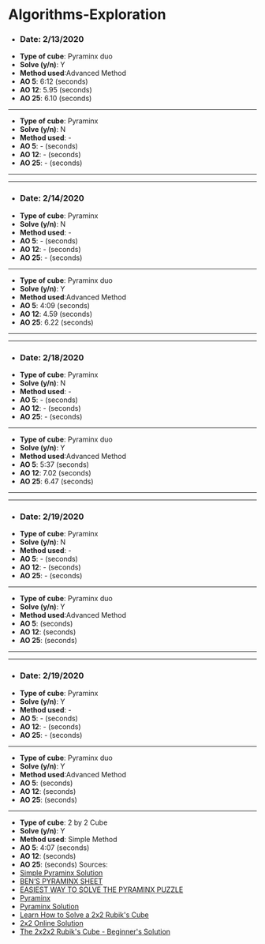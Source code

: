# Algorithms-Exploration
* <h3>Date: 2/13/2020
* **Type of cube**: Pyraminx duo
* **Solve (y/n)**: Y
* **Method used**:Advanced Method
* **AO 5**: 6:12 (seconds)
* **AO 12**: 5.95 (seconds)
* **AO 25**: 6.10 (seconds)
------------------
* **Type of cube**: Pyraminx
* **Solve (y/n)**: N
* **Method used**: -
* **AO 5**: - (seconds)
* **AO 12**: - (seconds)
* **AO 25**: - (seconds)
-----------------------------------
------------------------
* <h3>Date: 2/14/2020
* **Type of cube**: Pyraminx 
* **Solve (y/n)**: N
* **Method used**: -
* **AO 5**: - (seconds)
* **AO 12**: - (seconds)
* **AO 25**: - (seconds)
---------------------------
* **Type of cube**: Pyraminx duo
* **Solve (y/n)**: Y
* **Method used**:Advanced Method
* **AO 5**: 4:09 (seconds)
* **AO 12**: 4.59 (seconds)
* **AO 25**: 6.22 (seconds)
---------------------------------------
------------------------------
* <h3>Date: 2/18/2020
* **Type of cube**: Pyraminx 
* **Solve (y/n)**: N
* **Method used**: -
* **AO 5**: - (seconds)
* **AO 12**: - (seconds)
* **AO 25**: - (seconds)
---------------------------------
* **Type of cube**: Pyraminx duo
* **Solve (y/n)**: Y
* **Method used**:Advanced Method
* **AO 5**: 5:37 (seconds)
* **AO 12**: 7.02 (seconds)
* **AO 25**: 6.47 (seconds)
--------------------------------
-------------------------------
* <h3>Date: 2/19/2020
* **Type of cube**: Pyraminx 
* **Solve (y/n)**: N
* **Method used**: -
* **AO 5**: - (seconds)
* **AO 12**: - (seconds)
* **AO 25**: - (seconds)
--------------------------------
* **Type of cube**: Pyraminx duo
* **Solve (y/n)**: Y
* **Method used**:Advanced Method
* **AO 5**:  (seconds)
* **AO 12**:  (seconds)
* **AO 25**:  (seconds)
----------------------------
--------------------
* <h3>Date: 2/19/2020
* **Type of cube**: Pyraminx 
* **Solve (y/n)**: Y
* **Method used**: -
* **AO 5**: - (seconds)
* **AO 12**: - (seconds)
* **AO 25**: - (seconds)
--------------------------------
* **Type of cube**: Pyraminx duo
* **Solve (y/n)**: Y
* **Method used**:Advanced Method
* **AO 5**:  (seconds)
* **AO 12**:  (seconds)
* **AO 25**:  (seconds)
-----------------
 * **Type of cube**: 2 by 2 Cube
* **Solve (y/n)**: Y
* **Method used**: Simple Method
* **AO 5**: 4:07 (seconds)
* **AO 12**:  (seconds)
* **AO 25**:  (seconds)
Sources:
* <a href="https://www.cs.brandeis.edu/~storer/JimPuzzles/RUBIK/Pyraminx/PyraminxSolutionDRB.pdf">Simple Pyraminx Solution</a>
* <a href="https://solve-that-cube.weebly.com/uploads/8/6/6/0/86607378/bens_pyraminx_sheet.pdf">BEN’S PYRAMINX SHEET</a>
* <a href="https://www.youtube.com/watch?v=2H0FUvaaUsI">EASIEST WAY TO SOLVE THE PYRAMINX PUZZLE</a>
* <a href="https://ruwix.com/twisty-puzzles/pyraminx-triangle-rubiks-cube/">Pyraminx</a>
* <a href="https://nerdparadise.com/puzzles/pyraminx">Pyraminx Solution</a>
* <a href="https://www.youtube.com/watch?v=GANnG5a19kg">Learn How to Solve a 2x2 Rubik's Cube</a>
* <a href="https://www.youcandothecube.com/solve-it/2-x-2-solution">2x2 Online Solution</a>
* <a href="https://ruwix.com/twisty-puzzles/2x2x2-rubiks-cube-pocket/">The 2x2x2 Rubik's Cube - Beginner's Solution</a>
  


